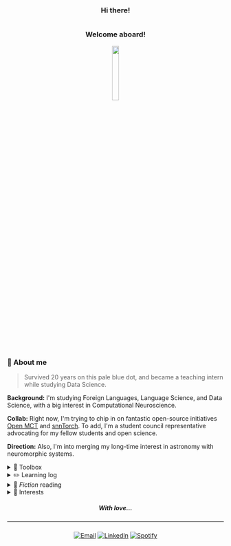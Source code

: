 

<div align = center>
  <h3>Hi there!   
    
  <br>Welcome aboard!
  </h3>
  <img src="https://em-content.zobj.net/source/animated-noto-color-emoji/356/flying-saucer_1f6f8.gif" style="width: 18%">
  
</div>


### 🌱 About me

> Survived 20 years on this pale blue dot, and became a teaching intern while studying Data Science.

**Background:** I'm studying Foreign Languages, Language Science, and Data Science, with a big interest in Computational Neuroscience.   

**Collab:** Right now, I'm trying to chip in on fantastic open-source initiatives [Open MCT](https://github.com/nasa/openmct) and [snnTorch](https://snntorch.readthedocs.io/en/latest/readme.html).
To add, I'm a student council representative advocating for my fellow students and open science.

**Direction:** Also, I'm into merging my long-time interest in astronomy with neuromorphic systems.

<details>
  <summary>🧰 Toolbox</summary>

  > ℹ As one can expect, many of the following are not mastered. I try to focus into one thing at a time.
  
  | Category               | Tools and Libraries                                                | 
  |------------------------|---------------------------------------------------------------------|
  | **Programming Languages** | Python, JavaScript                                                        | 
  | **Libraries and Frameworks** | NumPy, SymPy, LaTeX, Pandas, Matplotlib, Seaborn, Scikit-learn, OpenCV, PyTorch, Astropy | 
  |**Testing and Coverage** | pytest, Codecov                                                   |
  | **Notebooks**           | Jupyter                                                           |      
  | **Database and SQL**    | SQL, Big Query, Excel, Google Sheets                              | 
  | **Version Control**     | Git, GitHub                                                       |
  | **Runtime**             | Node.js                                                           |
  | **Web Development**     | HTML, CSS                                                         | 
  
  
  <div align = center>
    <img src="https://github-readme-streak-stats.herokuapp.com/?user=peppermintbird&theme=prussian&hide_border=true" alt="peppermint github stats/day streak" style="width: 41%">    <img src="https://github-readme-stats.vercel.app/api?username=peppermintbird&theme=prussian&show_icons=true&hide_border=true&count_private=true"alt="peppermint github stats/grade" style="width: 39%">
  </div>

</details>

<details>
  <summary>✏️ Learning log</summary> 

   - **Learning:**
      - Advanced Data Analytics
      - Algorithm Foundations
  
   - **Want to learn:**
      - Neurophilosophy
      - NASA TOPS 101
      - Neuromatch | Computational Neuroscience (Approved! Yayyyyy!)
      - ML with AWS SageMaker
      - Mathematics for ML and DS
      - Fortran & C | Scientific computing
</details>



<details>
  <summary>📖 <i>Fiction</i> reading</summary> 
</br>
<p>The Chronicles of Narnia - Book 2</p>
<img src="https://github.com/peppermintbird/peppermintbird/assets/148541376/5ce9f50c-627c-41d9-bd99-fe58fc7f488c" width="10%">
<br></br>
<p><i>P.S.: I tend to jump from book to book, so this section won't be updated too frequently.</i>😄</p>

</details>

<details>
  <summary>🔮 Interests</summary>

- Writing, literature, and drawing.  
- Language learning (🇯🇵 🇩🇪).  
- My cat's belly.  
- Classical music (especially the piano).  
- Mind-bending games and puzzle-solving.

</details>

<div align = "center">
    <h5><i>With love...</i></h5>
</div>

---

<div align="center"><h5> </h5> 
 
 [![Email](https://img.shields.io/badge/Email-black?style=flat&logo=gmail&labelColor=black&logoColor=white)](mailto:rayanerocha090@gmail.com)
 [![LinkedIn](https://img.shields.io/badge/LinkedIn-black?style=flat&logo=linkedin&labelColor=black&logoColor=white)](https://www.linkedin.com/in/rayane-rocha-ds)
 [![Spotify](https://img.shields.io/badge/Spotify-black?style=flat&logo=spotify&labelColor=black&logoColor=white)](https://open.spotify.com/user/31geojxyibgmhfhyuic7242zreyu?si=04168ceec325448c)

</div>






